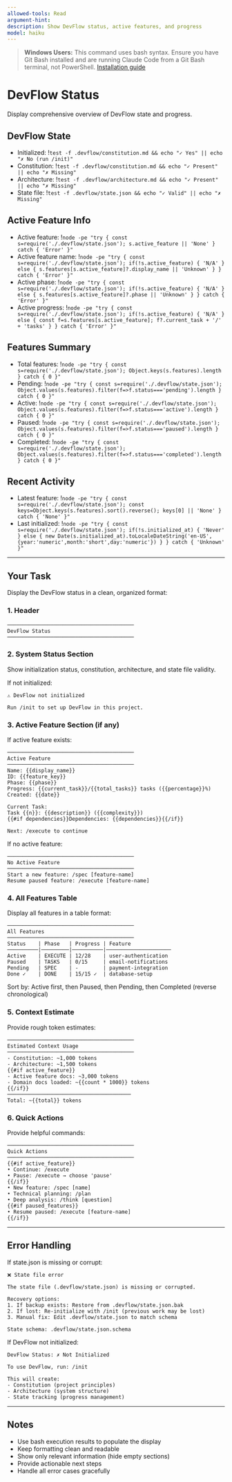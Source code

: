 ```yaml
---
allowed-tools: Read
argument-hint:
description: Show DevFlow status, active features, and progress
model: haiku
---
```


> **Windows Users:** This command uses bash syntax. Ensure you have Git Bash installed and are running Claude Code from a Git Bash terminal, not PowerShell. [Installation guide](https://github.com/mathewtaylor/devflow#requirements)

# DevFlow Status

Display comprehensive overview of DevFlow state and progress.

## DevFlow State

- Initialized: !`test -f .devflow/constitution.md && echo "✓ Yes" || echo "✗ No (run /init)"`
- Constitution: !`test -f .devflow/constitution.md && echo "✓ Present" || echo "✗ Missing"`
- Architecture: !`test -f .devflow/architecture.md && echo "✓ Present" || echo "✗ Missing"`
- State file: !`test -f .devflow/state.json && echo "✓ Valid" || echo "✗ Missing"`

## Active Feature Info

- Active feature: !`node -pe "try { const s=require('./.devflow/state.json'); s.active_feature || 'None' } catch { 'Error' }"`
- Active feature name: !`node -pe "try { const s=require('./.devflow/state.json'); if(!s.active_feature) { 'N/A' } else { s.features[s.active_feature]?.display_name || 'Unknown' } } catch { 'Error' }"`
- Active phase: !`node -pe "try { const s=require('./.devflow/state.json'); if(!s.active_feature) { 'N/A' } else { s.features[s.active_feature]?.phase || 'Unknown' } } catch { 'Error' }"`
- Active progress: !`node -pe "try { const s=require('./.devflow/state.json'); if(!s.active_feature) { 'N/A' } else { const f=s.features[s.active_feature]; f?.current_task + '/' + 'tasks' } } catch { 'Error' }"`

## Features Summary

- Total features: !`node -pe "try { const s=require('./.devflow/state.json'); Object.keys(s.features).length } catch { 0 }"`
- Pending: !`node -pe "try { const s=require('./.devflow/state.json'); Object.values(s.features).filter(f=>f.status==='pending').length } catch { 0 }"`
- Active: !`node -pe "try { const s=require('./.devflow/state.json'); Object.values(s.features).filter(f=>f.status==='active').length } catch { 0 }"`
- Paused: !`node -pe "try { const s=require('./.devflow/state.json'); Object.values(s.features).filter(f=>f.status==='paused').length } catch { 0 }"`
- Completed: !`node -pe "try { const s=require('./.devflow/state.json'); Object.values(s.features).filter(f=>f.status==='completed').length } catch { 0 }"`

## Recent Activity

- Latest feature: !`node -pe "try { const s=require('./.devflow/state.json'); const keys=Object.keys(s.features).sort().reverse(); keys[0] || 'None' } catch { 'None' }"`
- Last initialized: !`node -pe "try { const s=require('./.devflow/state.json'); if(!s.initialized_at) { 'Never' } else { new Date(s.initialized_at).toLocaleDateString('en-US', {year:'numeric',month:'short',day:'numeric'}) } } catch { 'Unknown' }"`

---

## Your Task

Display the DevFlow status in a clean, organized format:

### 1. Header
```
─────────────────────────────────────────
DevFlow Status
─────────────────────────────────────────
```

### 2. System Status Section
Show initialization status, constitution, architecture, and state file validity.

If not initialized:
```
⚠️ DevFlow not initialized

Run /init to set up DevFlow in this project.
```

### 3. Active Feature Section (if any)

If active feature exists:
```
─────────────────────────────────────────
Active Feature
─────────────────────────────────────────
Name: {{display_name}}
ID: {{feature_key}}
Phase: {{phase}}
Progress: {{current_task}}/{{total_tasks}} tasks ({{percentage}}%)
Created: {{date}}

Current Task:
Task {{n}}: {{description}} ({{complexity}})
{{#if dependencies}}Dependencies: {{dependencies}}{{/if}}

Next: /execute to continue
```

If no active feature:
```
─────────────────────────────────────────
No Active Feature
─────────────────────────────────────────
Start a new feature: /spec [feature-name]
Resume paused feature: /execute [feature-name]
```

### 4. All Features Table

Display all features in a table format:
```
─────────────────────────────────────────
All Features
─────────────────────────────────────────
Status    | Phase   | Progress | Feature
──────────|─────────|──────────|─────────────────────
Active    | EXECUTE | 12/28    | user-authentication
Paused    | TASKS   | 0/15     | email-notifications
Pending   | SPEC    | -        | payment-integration
Done ✓    | DONE    | 15/15 ✓  | database-setup
```

Sort by: Active first, then Paused, then Pending, then Completed (reverse chronological)

### 5. Context Estimate

Provide rough token estimates:
```
─────────────────────────────────────────
Estimated Context Usage
─────────────────────────────────────────
- Constitution: ~1,000 tokens
- Architecture: ~1,500 tokens
{{#if active_feature}}
- Active feature docs: ~3,000 tokens
- Domain docs loaded: ~{{count * 1000}} tokens
{{/if}}
────────────────────────────────────────
Total: ~{{total}} tokens
```

### 6. Quick Actions

Provide helpful commands:
```
─────────────────────────────────────────
Quick Actions
─────────────────────────────────────────
{{#if active_feature}}
• Continue: /execute
• Pause: /execute → choose 'pause'
{{/if}}
• New feature: /spec [name]
• Technical planning: /plan
• Deep analysis: /think [question]
{{#if paused_features}}
• Resume paused: /execute [feature-name]
{{/if}}
```

---

## Error Handling

If state.json is missing or corrupt:
```
❌ State file error

The state file (.devflow/state.json) is missing or corrupted.

Recovery options:
1. If backup exists: Restore from .devflow/state.json.bak
2. If lost: Re-initialize with /init (previous work may be lost)
3. Manual fix: Edit .devflow/state.json to match schema

State schema: .devflow/state.json.schema
```

If DevFlow not initialized:
```
DevFlow Status: ✗ Not Initialized

To use DevFlow, run: /init

This will create:
- Constitution (project principles)
- Architecture (system structure)
- State tracking (progress management)
```

---

## Notes

- Use bash execution results to populate the display
- Keep formatting clean and readable
- Show only relevant information (hide empty sections)
- Provide actionable next steps
- Handle all error cases gracefully
